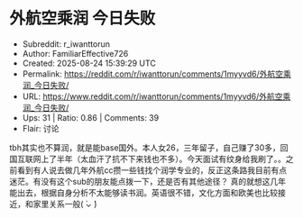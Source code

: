# 外航空乘润 今日失败

- Subreddit: r_iwanttorun
- Author: FamiliarEffective726
- Created: 2025-08-24 15:39:29 UTC
- Permalink: https://reddit.com/r/iwanttorun/comments/1myyvd6/外航空乘润_今日失败/
- URL: https://www.reddit.com/r/iwanttorun/comments/1myyvd6/外航空乘润_今日失败/
- Ups: 31 | Ratio: 0.86 | Comments: 39
- Flair: 讨论


tbh其实也不算润，就是能base国外。本人女26，三年留子，自己赚了30多，回国互联网上了半年（太血汗了抗不下来钱也不多）。今天面试有纹身给我刷了。。之前看到有人说去做几年外航cc攒一些钱找个润学专业的，反正这条路我目前有点迷茫。有没有这个sub的朋友能点拨一下，还是否有其他途径？
真的就想这几年能出去，根据自身分析不太能够读书润。英语很不错，文化方面和欧美也比较接近，和家里关系一般(
̀⌄ ́)

